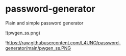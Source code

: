 # password-generator
Plain and simple password generator

!(pwgen_ss.png)

!https://raw.githubusercontent.com/L4UNO/password-generator/main/pwgen_ss.PNG
